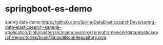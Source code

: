 # springboot-es-demo

spring data demo:https://github.com/SpringDataElasticsearchDevs/spring-data-elasticsearch-sample-application/blob/master/src/main/java/org/springframework/data/elasticsearch/repositories/book/SampleBookRepository.java
